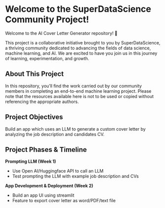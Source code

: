 # Welcome to the SuperDataScience Community Project!
Welcome to the AI Cover Letter Generator repository! 🎉

This project is a collaborative initiative brought to you by SuperDataScience, a thriving community dedicated to advancing the fields of data science, machine learning, and AI. We are excited to have you join us in this journey of learning, experimentation, and growth.

## About This Project
In this repository, you’ll find the work carried out by our community members in completing an end-to-end machine learning project. Please note that the resources available here is not to be used or copied without referencing the appropriate authors.

## Project Objectives
Build an app which uses an LLM to generate a custom cover letter by analyzing the job description and candidates CV.

## Project Phases & Timeline

**Prompting LLM (Week 1)**
- Use Open AI/Huggingface API to call an LLM
- Test prompting the LLM with example job description and CVs

**App Development & Deployment (Week 2)**
- Build an app UI using streamlit
- Feature to export cover letter as word/PDF/text file
